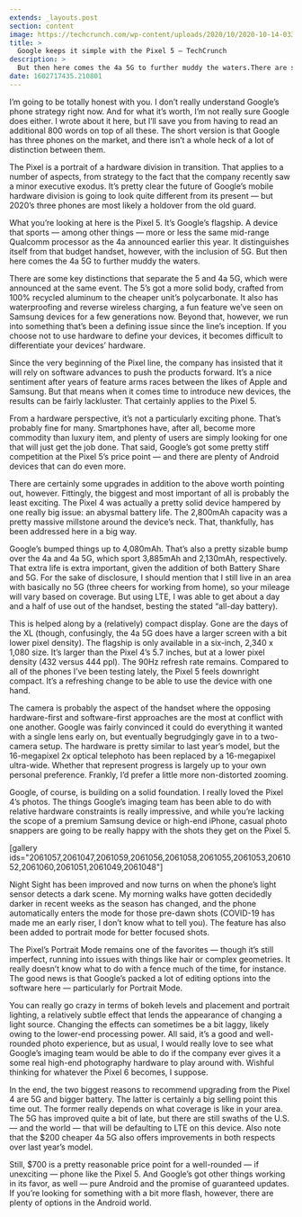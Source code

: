 ```yaml
--- 
extends: _layouts.post 
section: content 
image: https://techcrunch.com/wp-content/uploads/2020/10/2020-10-14-033601865.jpg?w=533 
title: > 
  Google keeps it simple with the Pixel 5 – TechCrunch 
description: > 
  But then here comes the 4a 5G to further muddy the waters.There are some key distinctions that separate the 5 and 4a 5G, which were announced at the same event.If you choose not to use hardware to define your devices, it becomes difficult to differentiate your devices’ hardware.Gone are the days of the XL (though, confusingly, the 4a 5G does have a larger screen with a bit lower pixel density).Also note that the $200 cheaper 4a 5G also offers improvements in both respects over last year’s model. 
date: 1602717435.210801 
--- 
```

I’m going to be totally honest with you. I don’t really understand Google’s phone strategy right now. And for what it’s worth, I’m not really sure Google does either. I wrote about it here, but I’ll save you from having to read an additional 800 words on top of all these. The short version is that Google has three phones on the market, and there isn’t a whole heck of a lot of distinction between them.

The Pixel is a portrait of a hardware division in transition. That applies to a number of aspects, from strategy to the fact that the company recently saw a minor executive exodus. It’s pretty clear the future of Google’s mobile hardware division is going to look quite different from its present — but 2020’s three phones are most likely a holdover from the old guard.

What you’re looking at here is the Pixel 5. It’s Google’s flagship. A device that sports — among other things — more or less the same mid-range Qualcomm processor as the 4a announced earlier this year. It distinguishes itself from that budget handset, however, with the inclusion of 5G. But then here comes the 4a 5G to further muddy the waters.

There are some key distinctions that separate the 5 and 4a 5G, which were announced at the same event. The 5’s got a more solid body, crafted from 100% recycled aluminum to the cheaper unit’s polycarbonate. It also has waterproofing and reverse wireless charging, a fun feature we’ve seen on Samsung devices for a few generations now. Beyond that, however, we run into something that’s been a defining issue since the line’s inception. If you choose not to use hardware to define your devices, it becomes difficult to differentiate your devices’ hardware.

Since the very beginning of the Pixel line, the company has insisted that it will rely on software advances to push the products forward. It’s a nice sentiment after years of feature arms races between the likes of Apple and Samsung. But that means when it comes time to introduce new devices, the results can be fairly lackluster. That certainly applies to the Pixel 5.

From a hardware perspective, it’s not a particularly exciting phone. That’s probably fine for many. Smartphones have, after all, become more commodity than luxury item, and plenty of users are simply looking for one that will just get the job done. That said, Google’s got some pretty stiff competition at the Pixel 5’s price point — and there are plenty of Android devices that can do even more.

There are certainly some upgrades in addition to the above worth pointing out, however. Fittingly, the biggest and most important of all is probably the least exciting. The Pixel 4 was actually a pretty solid device hampered by one really big issue: an abysmal battery life. The 2,800mAh capacity was a pretty massive millstone around the device’s neck. That, thankfully, has been addressed here in a big way.

Google’s bumped things up to 4,080mAh. That’s also a pretty sizable bump over the 4a and 4a 5G, which sport 3,885mAh and 2,130mAh, respectively. That extra life is extra important, given the addition of both Battery Share and 5G. For the sake of disclosure, I should mention that I still live in an area with basically no 5G (three cheers for working from home), so your mileage will vary based on coverage. But using LTE, I was able to get about a day and a half of use out of the handset, besting the stated “all-day battery).

This is helped along by a (relatively) compact display. Gone are the days of the XL (though, confusingly, the 4a 5G does have a larger screen with a bit lower pixel density). The flagship is only available in a six-inch, 2,340 x 1,080 size. It’s larger than the Pixel 4’s 5.7 inches, but at a lower pixel density (432 versus 444 ppl). The 90Hz refresh rate remains. Compared to all of the phones I’ve been testing lately, the Pixel 5 feels downright compact. It’s a refreshing change to be able to use the device with one hand.

The camera is probably the aspect of the handset where the opposing hardware-first and software-first approaches are the most at conflict with one another. Google was fairly convinced it could do everything it wanted with a single lens early on, but eventually begrudgingly gave in to a two-camera setup. The hardware is pretty similar to last year’s model, but the 16-megapixel 2x optical telephoto has been replaced by a 16-megapixel ultra-wide. Whether that represent progress is largely up to your own personal preference. Frankly, I’d prefer a little more non-distorted zooming.

Google, of course, is building on a solid foundation. I really loved the Pixel 4’s photos. The things Google’s imaging team has been able to do with relative hardware constraints is really impressive, and while you’re lacking the scope of a premium Samsung device or high-end iPhone, casual photo snappers are going to be really happy with the shots they get on the Pixel 5.

[gallery ids="2061057,2061047,2061059,2061056,2061058,2061055,2061053,2061052,2061060,2061051,2061049,2061048"]

Night Sight has been improved and now turns on when the phone’s light sensor detects a dark scene. My morning walks have gotten decidedly darker in recent weeks as the season has changed, and the phone automatically enters the mode for those pre-dawn shots (COVID-19 has made me an early riser, I don’t know what to tell you). The feature has also been added to portrait mode for better focused shots.

The Pixel’s Portrait Mode remains one of the favorites — though it’s still imperfect, running into issues with things like hair or complex geometries. It really doesn’t know what to do with a fence much of the time, for instance. The good news is that Google’s packed a lot of editing options into the software here — particularly for Portrait Mode.

You can really go crazy in terms of bokeh levels and placement and portrait lighting, a relatively subtle effect that lends the appearance of changing a light source. Changing the effects can sometimes be a bit laggy, likely owing to the lower-end processing power. All said, it’s a good and well-rounded photo experience, but as usual, I would really love to see what Google’s imaging team would be able to do if the company ever gives it a some real high-end photography hardware to play around with. Wishful thinking for whatever the Pixel 6 becomes, I suppose.

In the end, the two biggest reasons to recommend upgrading from the Pixel 4 are 5G and bigger battery. The latter is certainly a big selling point this time out. The former really depends on what coverage is like in your area. The 5G has improved quite a bit of late, but there are still swaths of the U.S. — and the world — that will be defaulting to LTE on this device. Also note that the $200 cheaper 4a 5G also offers improvements in both respects over last year’s model.

Still, $700 is a pretty reasonable price point for a well-rounded — if unexciting — phone like the Pixel 5. And Google’s got other things working in its favor, as well — pure Android and the promise of guaranteed updates. If you’re looking for something with a bit more flash, however, there are plenty of options in the Android world.